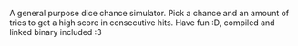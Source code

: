 A general purpose dice chance simulator. Pick a chance and an amount of tries to get a high score in consecutive hits. Have fun :D, compiled and linked binary included :3
